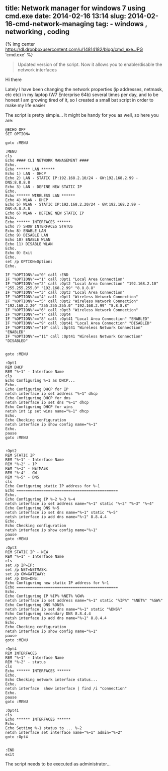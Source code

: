 title: Network manager for windows 7 using cmd.exe
date: 2014-02-16 13:14
slug: 2014-02-16-cmd-network-managing
tag: - windows , networking , coding
---
{% img center https://dl.dropboxusercontent.com/u/14814182/blog/cmd_exe.JPG 'cmd.exe' %}

> Updated version of the script. Now it allows you to enable/disable the network interfaces

Hi there

Lately I have been changing the network properties (ip addresses, netmask, etc etc) in my laptop (W7 Enterprise 64b) several times per day, and to be honest I am growing tired of it, so I created a small bat script in order to make my life easier

The script is pretty simple... It might be handy for you as well, so here you are:


```
@ECHO OFF
SET OPTION=

goto :MENU

:MENU
cls
Echo #### CLI NETWORK MANAGEMENT ####
Echo.  
Echo ****** LAN ******
Echo 1) LAN - DHCP
Echo 2) LAN - STATIC IP:192.168.2.10/24 - GW:192.168.2.99 - DNS:8.8.8.8
Echo 3) LAN - DEFINE NEW STATIC IP
Echo.
Echo ****** WIRELESS LAN ******
Echo 4) WLAN - DHCP
Echo 5) WLAN - STATIC IP:192.168.2.20/24 - GW:192.168.2.99 - DNS:8.8.8.8
Echo 6) WLAN - DEFINE NEW STATIC IP
Echo.
Echo ****** INTERFACES ******
Echo 7) SHOW INTERFACES STATUS
Echo 8) ENABLE LAN
Echo 9) DISABLE LAN
Echo 10) ENABLE WLAN
Echo 11) DISABLE WLAN
Echo.
Echo 0) Exit
Echo. 
set /p OPTION=Option: 
Echo. 

IF "%OPTION%"=="0" call :END
IF "%OPTION%"=="1" call :Opt1 "Local Area Connection"
IF "%OPTION%"=="2" call :Opt2 "Local Area Connection" "192.168.2.10" "255.255.255.0" "192.168.2.99" "8.8.8.8"
IF "%OPTION%"=="3" call :Opt3 "Local Area Connection"
IF "%OPTION%"=="4" call :Opt1 "Wireless Network Connection"
IF "%OPTION%"=="5" call :Opt2 "Wireless Network Connection" "192.168.2.20" "255.255.255.0" "192.168.2.99" "8.8.8.8"
IF "%OPTION%"=="6" call :Opt3 "Wireless Network Connection"
IF "%OPTION%"=="7" call :Opt4 
IF "%OPTION%"=="8" call :Opt41 "Local Area Connection" "ENABLED"
IF "%OPTION%"=="9" call :Opt41 "Local Area Connection" "DISABLED"
IF "%OPTION%"=="10" call :Opt41 "Wireless Network Connection" "ENABLED"
IF "%OPTION%"=="11" call :Opt41 "Wireless Network Connection" "DISABLED"


goto :MENU

:Opt1
REM DHCP
REM "%~1" - Interface Name
cls
Echo Configuring %~1 as DHCP...
Echo. 
Echo Configuring DHCP for IP
netsh interface ip set address "%~1" dhcp
Echo Configuring DHCP for dns
netsh interface ip set dns "%~1" dhcp
Echo Configuring DHCP for wins
netsh int ip set wins name="%~1" dhcp
Echo. 
Echo Checking configuration
netsh interface ip show config name="%~1"
Echo. 
pause
goto :MENU


:Opt2
REM STATIC IP
REM "%~1" - Interface Name
REM "%~2" - IP
REM "%~3" - NETMASK
REM "%~4" - GW
REM "%~5" - DNS
cls
Echo Configuring static IP address for %~1
Echo =============================================
Echo.
Echo Configuring IP %~2 %~3 %~4
netsh interface ip set address name="%~1" static "%~2" "%~3" "%~4"
Echo Configuring DNS %~5
netsh interface ip set dns name="%~1" static "%~5"
netsh interface ip add dns name="%~1" 8.8.4.4
Echo. 
Echo Checking configuration
netsh interface ip show config name="%~1"
pause
goto :MENU

:Opt3
REM STATIC IP - NEW
REM "%~1" - Interface Name
cls
set /p IP=IP:
set /p NET=NETMASK:
set /p GW=GATEWAY:
set /p DNS=DNS:
Echo Configuring new static IP address for %~1
Echo =============================================
Echo.
Echo Configuring IP %IP% %NET% %GW%
netsh interface ip set address name="%~1" static "%IP%" "%NET%" "%GW%"
Echo Configuring DNS %DNS%
netsh interface ip set dns name="%~1" static "%DNS%" 
Echo Configuring secondary DNS 8.8.4.4
netsh interface ip add dns name="%~1" 8.8.4.4
Echo. 
Echo Checking configuration
netsh interface ip show config name="%~1"
pause
goto :MENU

:Opt4
REM INTERFACES
REM "%~1" - Interface Name
REM "%~2" - status
cls
Echo ****** INTERFACES ******
Echo. 
Echo Checking network interface status...
Echo.
netsh interface  show interface | find /i "connection"
Echo.
pause
goto :MENU

:Opt41
cls
Echo ****** INTERFACES ******
Echo. 
Echo Setting %~1 status to ... %~2 
netsh interface set interface name="%~1" admin="%~2" 
goto :Opt4


:END
exit
```

The script needs to be executed as administrator...
